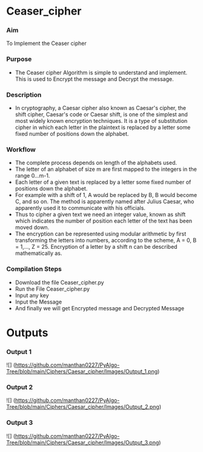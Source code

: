 
# Ceaser_cipher
### Aim 
To Implement the Ceaser cipher 

### Purpose
- The Ceaser cipher Algorithm is simple to understand and implement.
  This is used to Encrypt the message and Decrypt the message.

### Description

- In cryptography, a Caesar cipher also known as Caesar's cipher, the shift cipher, Caesar's code or Caesar shift, is one of the simplest and most widely known encryption techniques. 
  It is a type of substitution cipher in which each letter in the plaintext is replaced by a letter some fixed number of positions down the alphabet.

### Workflow
- The complete process depends on length of the alphabets used.
- The letter of an alphabet of size m are first mapped to the integers in the range 0...m-1.
- Each letter of a given text is replaced by a letter some fixed number of positions down the alphabet. 
- For example with a shift of 1, A would be replaced by B, B would become C, and so on. The method is apparently named after Julius Caesar, who apparently used it to communicate with his officials. 
- Thus to cipher a given text we need an integer value, known as shift which indicates the number of position each letter of the text has been moved down. 
- The encryption can be represented using modular arithmetic by first transforming the letters into numbers, according to the scheme, A = 0, B = 1,…, Z = 25. Encryption of a letter by a shift n can be described mathematically as. 
 
### Compilation Steps

- Download the file Ceaser_cipher.py
- Run the File Ceaser_cipher.py
- Input any key
- Input the Message 
- And finally we will get Encrypted message and Decrypted Message

# Outputs

### Output 1
![] (https://github.com/manthan0227/PyAlgo-Tree/blob/main/Ciphers/Caesar_cipher/Images/Output_1.png)

### Output 2
![] (https://github.com/manthan0227/PyAlgo-Tree/blob/main/Ciphers/Caesar_cipher/Images/Output_2.png)

### Output 3
![] (https://github.com/manthan0227/PyAlgo-Tree/blob/main/Ciphers/Caesar_cipher/Images/Output_3.png)

